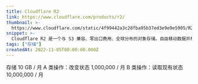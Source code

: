 ```yaml
---
title: Cloudflare R2
link: https://www.cloudflare.com/products/r2/
thumbnail: >-
  https://www.cloudflare.com/static/4f99442a3c28fba95b37ed3e9e9e5905/R2_Open_Beta.png
snippet: >-
  Cloudflare R2 是一个与 S3 兼容、零出口费用、全球分布的对象存储。自由移动数据并构建您想要的多云架构。
tags: ["存储"]
createdAt: 2022-11-05T00:00:00.000Z
---
```

存储 10 GB / 月
A 类操作：改变状态 1,000,000 / 月
B 类操作：读取现有状态 10,000,000 / 月